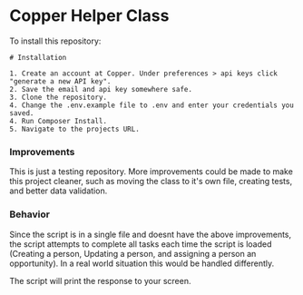# Copper Helper Class

To install this repository:

```
# Installation

1. Create an account at Copper. Under preferences > api keys click "generate a new API key".
2. Save the email and api key somewhere safe.
3. Clone the repository.
4. Change the .env.example file to .env and enter your credentials you saved.
4. Run Composer Install.
5. Navigate to the projects URL.
```

### Improvements
This is just a testing repository. More improvements could be made to make this project cleaner, such as moving the class to it's own file, creating tests, and better data validation.


### Behavior
Since the script is in a single file and doesnt have the above improvements, the script attempts to complete all tasks each time the script is loaded (Creating a person, Updating a person, and assigning a person an opportunity). In a real world situation this would be handled differently.

The script will print the response to your screen.
